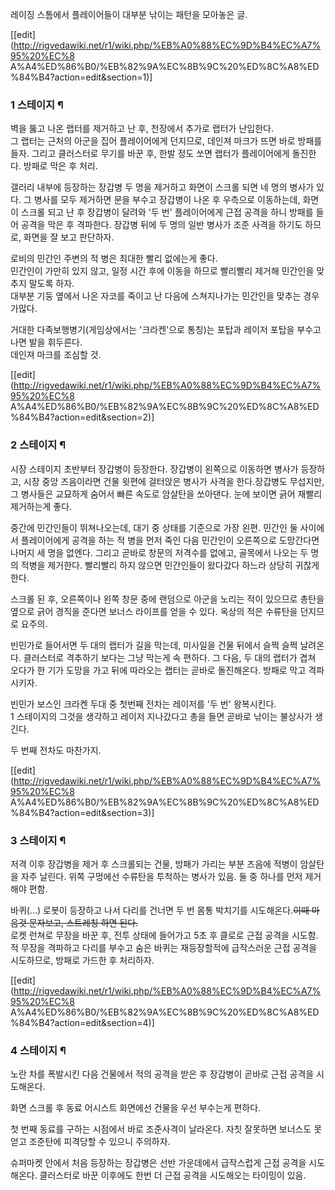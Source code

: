 레이징 스톰에서 플레이어들이 대부분 낚이는 패턴을 모아놓은 글.

[[edit](http://rigvedawiki.net/r1/wiki.php/%EB%A0%88%EC%9D%B4%EC%A7%95%20%EC%8
A%A4%ED%86%B0/%EB%82%9A%EC%8B%9C%20%ED%8C%A8%ED%84%B4?action=edit&section=1)]

### 1 스테이지 ¶

  

벽을 뚫고 나온 랩터를 제거하고 난 후, 천장에서 추가로 랩터가 난입한다.  
그 랩터는 근처의 아군을 집어 플레이어에게 던지므로, 데인져 마크가 뜨면 바로 방패를 들자. 그리고 클러스터로 무기를 바꾼 후, 한발 정도
쏘면 랩터가 플레이어에게 돌진한다. 방패로 막은 후 처리.

  

갤러리 내부에 등장하는 장갑병 두 명을 제거하고 화면이 스크롤 되면 네 명의 병사가 있다. 그 병사를 모두 제거하면 문을 부수고 장갑병이
나온 후 우측으로 이동하는데, 화면이 스크롤 되고 난 후 장갑병이 달려와 '두 번' 플레이어에게 근접 공격을 하니 방패를 들어 공격을 막은
후 격파한다. 장갑병 뒤에 두 명의 일반 병사가 조준 사격을 하기도 하므로, 화면을 잘 보고 판단하자.

  

로비의 민간인 주변의 적 병은 최대한 빨리 없에는게 좋다.  
민간인이 가만히 있지 않고, 일정 시간 후에 이동을 하므로 빨리빨리 제거해 민간인을 맞추지 말도록 하자.  
대부분 기둥 옆에서 나온 자코를 죽이고 난 다음에 스쳐지나가는 민간인을 맞추는 경우가많다.

  

거대한 다족보행병기(게임상에서는 '크라켄'으로 통칭)는 포탑과 레이저 포탑을 부수고 나면 발을 휘두른다.  
데인져 마크를 조심할 것.

  

[[edit](http://rigvedawiki.net/r1/wiki.php/%EB%A0%88%EC%9D%B4%EC%A7%95%20%EC%8
A%A4%ED%86%B0/%EB%82%9A%EC%8B%9C%20%ED%8C%A8%ED%84%B4?action=edit&section=2)]

### 2 스테이지 ¶

  

시장 스테이지 초반부터 장갑병이 등장한다. 장갑병이 왼쪽으로 이동하면 병사가 등장하고, 시장 중앙 즈음이라면 건물 윗편에 걸터앉은 병사가
사격을 한다.장갑병도 무섭지만, 그 병사들은 교묘하게 숨어서 빠른 속도로 암살탄을 쏘아댄다. 눈에 보이면 긁어 재빨리 제거하는게 좋다.

  

중간에 민간인들이 뛰쳐나오는데, 대기 중 상태를 기준으로 가장 왼편. 민간인 둘 사이에서 플레이어에게 공격을 하는 적 병을 먼저 죽인 다음
민간인이 오른쪽으로 도망간다면 나머지 세 명을 없엔다. 그리고 곧바로 창문의 저격수를 없에고, 골목에서 나오는 두 명의 적병을 제거한다.
빨리빨리 하지 않으면 민간인들이 왔다갔다 하느라 상당히 귀찮게 한다.

  

스크롤 된 후, 오른쪽이나 왼쪽 창문 중에 랜덤으로 아군을 노리는 적이 있으므로 총탄을 옆으로 긁어 경직을 준다면 보너스 라이프를 얻을 수
있다. 옥상의 적은 수류탄을 던지므로 요주의.

  

빈민가로 들어서면 두 대의 랩터가 길을 막는데, 미사일을 건물 뒤에서 슬쩍 슬쩍 날려온다. 클러스터로 격추하기 보다는 그냥 막는게 속
편하다. 그 다음, 두 대의 랩터가 겹쳐 오다가 한 기가 도망을 가고 뒤에 따라오는 랩터는 곧바로 돌진해온다. 방패로 막고 격파시키자.

  

빈민가 보스인 크라켄 두대 중 첫번째 전차는 레이저를 '두 번' 왕복시킨다.  
1 스테이지의 그것을 생각하고 레이저 지나갔다고 총을 들면 곧바로 낚이는 불상사가 생긴다.

  

두 번째 전차도 마찬가지.

  

[[edit](http://rigvedawiki.net/r1/wiki.php/%EB%A0%88%EC%9D%B4%EC%A7%95%20%EC%8
A%A4%ED%86%B0/%EB%82%9A%EC%8B%9C%20%ED%8C%A8%ED%84%B4?action=edit&section=3)]

### 3 스테이지 ¶

  

저격 이후 장갑병을 제거 후 스크롤되는 건물, 방패가 가리는 부분 즈음에 적병이 암살탄을 자주 날린다. 위쪽 구멍에선 수류탄을 투척하는
병사가 있음. 둘 중 하나를 먼저 제거해야 편함.

  

바퀴(...) 로봇이 등장하고 나서 다리를 건너면 두 번 몸통 박치기를 시도해온다.<del>이때 마음것 문자보고, 스트레칭 하면
된다.</del>  
로켓 런쳐로 무장을 바꾼 후, 전투 상태에 들어가고 5초 후 클로로 근접 공격을 시도함.  
적 무장을 격파하고 다리를 부수고 숨은 바퀴는 재등장할적에 급작스러운 근접 공격을 시도하므로, 방패로 가드한 후 처리하자.

  

[[edit](http://rigvedawiki.net/r1/wiki.php/%EB%A0%88%EC%9D%B4%EC%A7%95%20%EC%8
A%A4%ED%86%B0/%EB%82%9A%EC%8B%9C%20%ED%8C%A8%ED%84%B4?action=edit&section=4)]

### 4 스테이지 ¶

  

노란 차를 폭발시킨 다음 건물에서 적의 공격을 받은 후 장갑병이 곧바로 근접 공격을 시도해온다.

  

화면 스크롤 후 동료 어시스트 화면에선 건물을 우선 부수는게 편하다.

  

첫 번째 동료를 구하는 시점에서 바로 조준사격이 날라온다. 자칫 잘못하면 보너스도 못얻고 조준탄에 피격당할 수 있으니 주의하자.

  

슈퍼마켓 안에서 처음 등장하는 장갑병은 선반 가운데에서 급작스럽게 근접 공격을 시도해온다. 클러스터로 바꾼 이후에도 한번 더 근접 공격을
시도해오는 타이밍이 있음.

  

